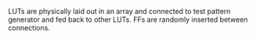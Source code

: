 LUTs are physically laid out in an array and connected to test pattern generator and fed back to other LUTs.
FFs are randomly inserted between connections.

